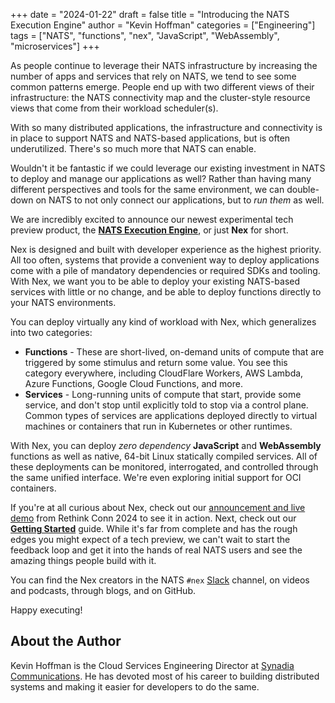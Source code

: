 +++
date = "2024-01-22"
draft = false
title = "Introducing the NATS Execution Engine"
author = "Kevin Hoffman"
categories = ["Engineering"]
tags = ["NATS", "functions", "nex", "JavaScript", "WebAssembly", "microservices"]
+++

As people continue to leverage their NATS infrastructure by increasing the number of apps and services that rely on NATS, we tend to see some common patterns emerge. People end up with two different views of their infrastructure: the NATS connectivity map and the cluster-style resource views that come from their workload scheduler(s).

With so many distributed applications, the infrastructure and connectivity is in place to support NATS and NATS-based applications, but is often underutilized. There's so much more that NATS can enable.

Wouldn't it be fantastic if we could leverage our existing investment in NATS to deploy and manage our applications as well? Rather than having many different perspectives and tools for the same environment, we can double-down on NATS to not only connect our applications, but to _run them_ as well.

We are incredibly excited to announce our newest experimental tech preview product, the **[NATS Execution Engine](https://github.com/connecteverything/nex)**, or just **Nex** for short.

Nex is designed and built with developer experience as the highest priority. All too often, systems that provide a convenient way to deploy applications come with a pile of mandatory dependencies or required SDKs and tooling. With Nex, we want you to be able to deploy your existing NATS-based services with little or no change, and be able to deploy functions directly to your NATS environments.

You can deploy virtually any kind of workload with Nex, which generalizes into two categories:

* **Functions** - These are short-lived, on-demand units of compute that are triggered by some stimulus and return some value. You see this category everywhere, including CloudFlare Workers, AWS Lambda, Azure Functions, Google Cloud Functions, and more.
* **Services** - Long-running units of compute that start, provide some service, and don't stop until explicitly told to stop via a control plane. Common types of services are applications deployed directly to virtual machines or containers that run in Kubernetes or other runtimes.

With Nex, you can deploy _zero dependency_ **JavaScript** and **WebAssembly** functions as well as native, 64-bit Linux statically compiled services. All of these deployments can be monitored, interrogated, and controlled through the same unified interface. We're even exploring initial support for OCI containers.

If you're at all curious about Nex, check out our [announcement and live demo](https://www.youtube.com/watch?v=EfxtiKMnoyQ&list=PLgqCaaYodvKZfOFK3MMk5YnSO0cNj-QuQ&index=9) from Rethink Conn 2024 to see it in action. Next, check out our **[Getting Started](https://docs.nats.io/using-nats/nex)** guide. While it's far from complete and has the rough edges you might expect of a tech preview, we can't wait to start the feedback loop and get it into the hands of real NATS users and see the amazing things people build with it.

You can find the Nex creators in the NATS `#nex` [Slack](https://slack.nats.io/) channel, on videos and podcasts, through blogs, and on GitHub.

Happy executing!

## About the Author
Kevin Hoffman is the Cloud Services Engineering Director at [Synadia Communications](https://synadia.com). He has devoted most of his career to building distributed systems and making it easier for developers to do the same.